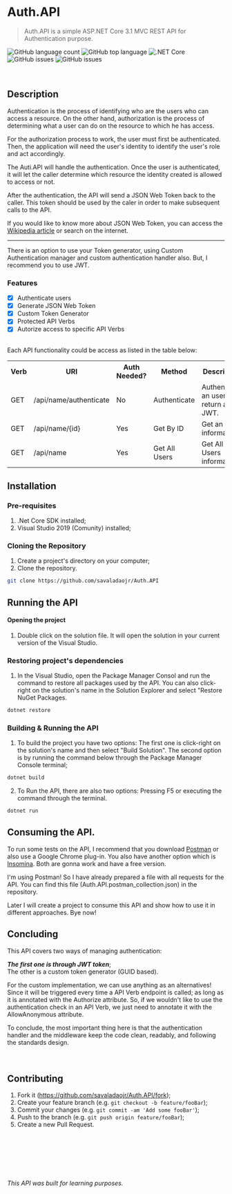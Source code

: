 # Auth.API
> Auth.API is a simple ASP.NET Core 3.1 MVC REST API for Authentication purpose.

![GitHub language count](https://img.shields.io/github/languages/count/savaladaojr/Auth.API)
![GitHub top language](https://img.shields.io/github/languages/top/savaladaojr/Auth.API)
![.NET Core](https://github.com/savaladaojr/Auth.API/workflows/.NET%20Core/badge.svg?branch=master)
![GitHub issues](https://img.shields.io/github/issues/savaladaojr/Auth.API)
![GitHub issues](https://img.shields.io/github/issues-raw/savaladaojr/Auth.API)

<br/>

## Description

Authentication is the process of identifying who are the users who can access a resource. On the other hand, authorization is the process of determining what a user can do on the resource to which he has access.

For the authorization process to work, the user must first be authenticated. Then, the application will need the user's identity to identify the user's role and act accordingly.

The Auti.API will handle the authentication. Once the user is authenticated, it will let the caller determine which resource the identity created is allowed to access or not.

After the authentication, the API will send a JSON Web Token back to the caller. This token should be used by the caler in order to make subsequent calls to the API.

If you would like to know more about JSON Web Token, you can access the [Wikipedia article](https://en.wikipedia.org/wiki/JSON_Web_Token/) or search on the internet.

<hr>

There is an option to use your Token generator, using Custom Authentication manager and custom authentication handler also.
But, I recommend you to use JWT.


### Features

- [X] Authenticate users
- [X] Generate JSON Web Token
- [X] Custom Token Generator
- [X] Protected API Verbs
- [X] Autorize access to specific API Verbs

<br/>
Each API functionality could be access as listed in the table below:

<table>
  <tbody>
    <tr>
      <th>Verb</th>
      <th>URI</th>
      <th>Auth Needed?</th>
      <th>Method</th>
      <th>Description</th>
    </tr>
    <tr>
      <td>GET</td>
      <td>/api/name/authenticate</td>
      <td class='text-align:center'>No</td>
      <td>Authenticate</td>
      <td>Authenticate an user and return a JWT.</td>
    </tr>
    <tr>
      <td>GET</td>
      <td>/api/name/{id}</td>
      <td class='text-align:center'>Yes</td>
      <td>Get By ID</td>
      <td>Get an user information</td>
    </tr>    
    <tr>
      <td>GET</td>
      <td>/api/name</td>
      <td class='text-align:center'>Yes</td>
      <td>Get All Users</td>
      <td>Get All Users information</td>
    </tr>
  </tbody>
</table>


## Installation

### Pre-requisites

1. .Net Core SDK installed;
2. Visual Studio 2019 (Comunity) installed;

### Cloning the Repository

1. Create a project's directory on your computer;
2. Clone the repository.

```bash
git clone https://github.com/savaladaojr/Auth.API
```

## Running the API

#### Opening the project

1. Double click on the solution file. It will open the solution in your current version of the Visual Studio.


### Restoring project's dependencies

1. In the Visual Studio, open the Package Manager Consol and run the command to restore all packages used by the API. You can also click-right on the solution's name in the Solution Explorer and select "Restore NuGet Packages.

```sh
dotnet restore
```

### Building & Running the API

1. To build the project you have two options: The first one is click-right on the solution's name and then select "Build Solution". The second option is by running the command below through the Package Manager Console terminal;

```sh
dotnet build
```

2. To Run the API, there are also two options: Pressing F5 or executing the command through the terminal. 

```sh
dotnet run
```


## Consuming the API.

To run some tests on the API, I recommend that you download [Postman](https://www.postman.com/downloads/) or also use a Google Chrome plug-in. You also have another option which is [Insomina](https://insomnia.rest/download/). Both are gonna work and have a free version.

I'm using Postman! So I have already prepared a file with all requests for the API. You can find this file (Auth.API.postman_collection.json) in the repository.

Later I will create a project to consume this API and show how to use it in different approaches. Bye now!


## Concluding ##
This API covers two ways of managing authentication: 

**_The first one is through JWT token_**;</br>
The other is a custom token generator (GUID based).

For the custom implementation, we can use anything as an alternatives! Since it will be triggered every time a API Verb endpoint is called; as long as it is annotated with the Authorize attribute. So, if we wouldn't like to use the authentication check in an API Verb, we just need to annotate it with the AllowAnonymous attribute.

To conclude, the most important thing here is that the authentication handler and the middleware keep the code clean, readably, and following the standards design.
<br/><br/><br/>


## Contributing

1. Fork it (<https://github.com/savaladaojr/Auth.API/fork>);
2. Create your feature branch (e.g. `git checkout -b feature/fooBar`);
3. Commit your changes (e.g. `git commit -am 'Add some fooBar'`);
4. Push to the branch (e.g. `git push origin feature/fooBar`);
5. Create a new Pull Request.

<br/><br/><br/><br/><br/>
###### This API was built for learning purposes.
